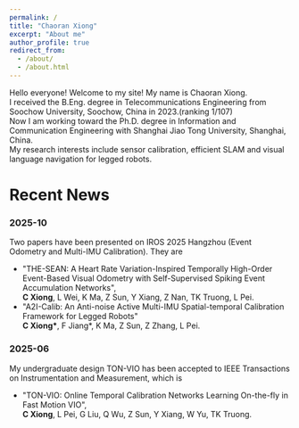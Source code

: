 ```yaml
---
permalink: /
title: "Chaoran Xiong"
excerpt: "About me"
author_profile: true
redirect_from: 
  - /about/
  - /about.html
---
```


Hello everyone! Welcome to my site! My name is Chaoran Xiong.<br>
I received the B.Eng. degree in Telecommunications Engineering from Soochow University, Soochow, China in 2023.(ranking 1/107)<br>
Now I am working toward the Ph.D. degree in Information and Communication Engineering with Shanghai Jiao Tong University, Shanghai, China.<br>
My research interests include sensor calibration, efficient SLAM and visual language navigation for legged robots.

Recent News
======
### 2025-10 
Two papers have been presented on IROS 2025 Hangzhou (Event Odometry and Multi-IMU Calibration). They are <br>
-  "THE-SEAN: A Heart Rate Variation-Inspired Temporally High-Order Event-Based Visual Odometry with Self-Supervised Spiking Event Accumulation Networks",<br>
**C Xiong**, L Wei, K Ma, Z Sun, Y Xiang, Z Nan, TK Truong, L Pei.<br>
-  "A2I-Calib: An Anti-noise Active Multi-IMU Spatial-temporal Calibration Framework for Legged Robots"<br>
**C Xiong\***, F Jiang*, K Ma, Z Sun, Z Zhang, L Pei.
### 2025-06
My undergraduate design TON-VIO has been accepted to IEEE Transactions on Instrumentation and Measurement, which is <br>
- "TON-VIO: Online Temporal Calibration Networks Learning On-the-fly in Fast Motion VIO", <br>
**C Xiong**, L Pei, G Liu, Q Wu, Z Sun, Y Xiang, W Yu, TK Truong.
